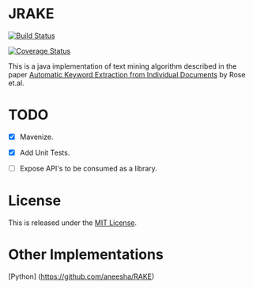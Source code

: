JRAKE
======

[![Build Status](https://travis-ci.org/AskDrCatcher/JRAKE.svg?branch=master)](https://travis-ci.org/AskDrCatcher/JRAKE)

[![Coverage Status](https://coveralls.io/repos/github/AskDrCatcher/JRAKE/badge.svg?branch=master)](https://coveralls.io/github/AskDrCatcher/JRAKE?branch=master)

This is a java implementation of text mining algorithm described in the paper 
[Automatic Keyword Extraction from Individual Documents](https://www.researchgate.net/publication/227988510_Automatic_Keyword_Extraction_from_Individual_Documents)
by Rose et.al.


TODO
====

- [X] Mavenize.

- [X] Add Unit Tests.

- [ ] Expose API's to be consumed as a library.


License
=======

This is released under the [MIT License](http://www.opensource.org/licenses/MIT).


Other Implementations
=====================

[Python] (https://github.com/aneesha/RAKE)
